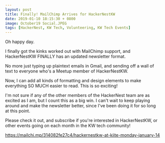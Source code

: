 ```yaml
---
layout: post
title: Finally! MailChimp Arrives for HackerNestKW
date: 2019-01-10 18:15:30 + 0800
image: October19 Social.JPEG
tags: [HackerNest, KW Tech, Volunteering, KW Tech Events]
---
```

Oh happy day.

I finally got the kinks worked out with MailChimp support, and HackerNestKW FINALLY has an updated newsletter format.

No more just typing up plaintext emails in Gmail, and sending off a wall of text to everyone who's a Meetup member of HackerNestKW.

Now, I can add all kinds of formatting and design elements to make everything SO MUCH easier to read. This is so exciting!

I'm not sure if any of the other members of the HackerNest team are as excited as I am, but I count this as a big win. I can't wait to keep playing around and make the newsletter better, since I've been doing it for so long at this point.

Please check it out, and subscribe if you're interested in HackerNestKW, or other events going on each month in the KW tech community!

<a href="https://mailchi.mp/314082fe27c4/hackernestkw-at-kiite-monday-january-14">https://mailchi.mp/314082fe27c4/hackernestkw-at-kiite-monday-january-14</a>
